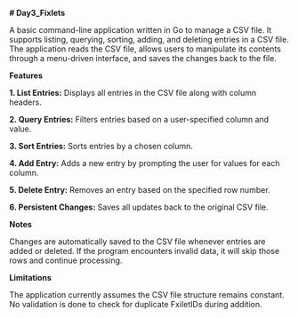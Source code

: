 **# Day3_Fixlets**

A basic command-line application written in Go to manage a CSV file. It supports listing, querying, sorting, adding, and deleting entries in a CSV file. The application reads the CSV file, allows users to manipulate its contents through a menu-driven interface, and saves the changes back to the file.

**Features**

**1. List Entries:** Displays all entries in the CSV file along with column headers.

**2. Query Entries:** Filters entries based on a user-specified column and value.

**3. Sort Entries:** Sorts entries by a chosen column.

**4. Add Entry:** Adds a new entry by prompting the user for values for each column.

**5. Delete Entry:** Removes an entry based on the specified row number.

**6. Persistent Changes:** Saves all updates back to the original CSV file.

**Notes**

Changes are automatically saved to the CSV file whenever entries are added or deleted.
If the program encounters invalid data, it will skip those rows and continue processing.

**Limitations**

The application currently assumes the CSV file structure remains constant.
No validation is done to check for duplicate FxiletIDs during addition.
